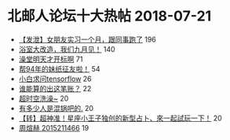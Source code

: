 # 北邮人论坛十大热帖 2018-07-21

- [【发泄】女朋友实习一个月，跟同事跑了](https://bbs.byr.cn/article/Feeling/3067290) 196
- [浴室大改造，我们九月见！](https://bbs.byr.cn/article/Talking/6026610) 140
- [澡堂明天才开标啊](https://bbs.byr.cn/article/Picture/3216859) 71
- [帮94年的妹纸征友啦！](https://bbs.byr.cn/article/Friends/1881078) 54
- [小白求问tensorflow](https://bbs.byr.cn/article/Python/22402) 26
- [谁能算的出这笔账？](https://bbs.byr.cn/article/Food/494495) 22
- [超时空洗澡~](https://bbs.byr.cn/article/Health/211930) 20
- [有多少人是混锅吧的.](https://bbs.byr.cn/article/LOL/26516) 20
- [【转】超神准！星座小王子独创的新型占卜、來一起試玩一下！](https://bbs.byr.cn/article/Constellations/326533) 20
- [周煊赫 2015211466](https://bbs.byr.cn/article/CampusCard/20375) 19


